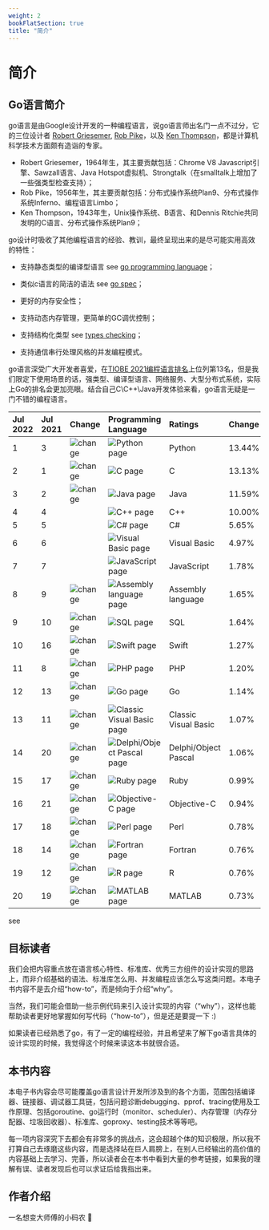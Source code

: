 ```yaml
---
weight: 2
bookFlatSection: true
title: "简介"
---
```


# 简介

## Go语言简介

go语言是由Google设计开发的一种编程语言，说go语言师出名门一点不过分，它的三位设计者 [Robert Griesemer](https://en.wikipedia.org/wiki/Robert_Griesemer_(computer_programmer)), [Rob Pike](https://en.wikipedia.org/wiki/Rob_Pike)，以及 [Ken Thompson](https://en.wikipedia.org/wiki/Ken_Thompson)，都是计算机科学技术方面颇有造诣的专家。

- Robert Griesemer，1964年生，其主要贡献包括：Chrome V8 Javascript引擎、Sawzall语言、Java Hotspot虚拟机、Strongtalk（在smalltalk上增加了一些强类型检查支持）；
- Rob Pike，1956年生，其主要贡献包括：分布式操作系统Plan9、分布式操作系统Inferno、编程语言Limbo；
- Ken Thompson，1943年生，Unix操作系统、B语言、和Dennis Ritchie共同发明的C语言、分布式操作系统Plan9；

go设计时吸收了其他编程语言的经验、教训，最终呈现出来的是尽可能实用高效的特性：

- 支持静态类型的编译型语言 see [go programming language][1]；

- 类似c语言的简洁的语法 see [go spec][2]；

- 更好的内存安全性；

- 支持动态内存管理，更简单的GC调优控制；

- 支持结构化类型 see [types checking](https://medium.com/higher-order-functions/duck-typing-vs-structural-typing-vs-nominal-typing-e0881860bf10)；

- 支持通信串行处理风格的并发编程模式。

go语言深受广大开发者喜爱，在[TIOBE 2021编程语言排名][4]上位列第13名，但是我们限定下使用场景的话，强类型、编译型语言、网络服务、大型分布式系统，实际上Go的排名会更加亮眼。结合自己C\C++\Java开发体验来看，go语言无疑是一门不错的编程语言。

| Jul 2022 | Jul 2021 | Change                                                       | Programming Language                                         | Ratings              | Change |        |
| :------- | :------- | :----------------------------------------------------------- | :----------------------------------------------------------- | :------------------- | :----- | ------ |
| 1        | 3        | ![change](https://www.tiobe.com/wp-content/themes/tiobe/tpci/images/up.png) | ![Python page](https://www.tiobe.com/wp-content/themes/tiobe/tiobe-index/images/Python.png) | Python               | 13.44% | +2.48% |
| 2        | 1        | ![change](https://www.tiobe.com/wp-content/themes/tiobe/tpci/images/down.png) | ![C page](https://www.tiobe.com/wp-content/themes/tiobe/tiobe-index/images/C.png) | C                    | 13.13% | +1.50% |
| 3        | 2        | ![change](https://www.tiobe.com/wp-content/themes/tiobe/tpci/images/down.png) | ![Java page](https://www.tiobe.com/wp-content/themes/tiobe/tiobe-index/images/Java.png) | Java                 | 11.59% | +0.40% |
| 4        | 4        |                                                              | ![C++ page](https://www.tiobe.com/wp-content/themes/tiobe/tiobe-index/images/C__.png) | C++                  | 10.00% | +1.98% |
| 5        | 5        |                                                              | ![C# page](https://www.tiobe.com/wp-content/themes/tiobe/tiobe-index/images/C_.png) | C#                   | 5.65%  | +0.82% |
| 6        | 6        |                                                              | ![Visual Basic page](https://www.tiobe.com/wp-content/themes/tiobe/tiobe-index/images/Visual_Basic.png) | Visual Basic         | 4.97%  | +0.47% |
| 7        | 7        |                                                              | ![JavaScript page](https://www.tiobe.com/wp-content/themes/tiobe/tiobe-index/images/JavaScript.png) | JavaScript           | 1.78%  | -0.93% |
| 8        | 9        | ![change](https://www.tiobe.com/wp-content/themes/tiobe/tpci/images/up.png) | ![Assembly language page](https://www.tiobe.com/wp-content/themes/tiobe/tiobe-index/images/Assembly_language.png) | Assembly language    | 1.65%  | -0.76% |
| 9        | 10       | ![change](https://www.tiobe.com/wp-content/themes/tiobe/tpci/images/up.png) | ![SQL page](https://www.tiobe.com/wp-content/themes/tiobe/tiobe-index/images/SQL.png) | SQL                  | 1.64%  | +0.11% |
| 10       | 16       | ![change](https://www.tiobe.com/wp-content/themes/tiobe/tpci/images/upup.png) | ![Swift page](https://www.tiobe.com/wp-content/themes/tiobe/tiobe-index/images/Swift.png) | Swift                | 1.27%  | +0.20% |
| 11       | 8        | ![change](https://www.tiobe.com/wp-content/themes/tiobe/tpci/images/down.png) | ![PHP page](https://www.tiobe.com/wp-content/themes/tiobe/tiobe-index/images/PHP.png) | PHP                  | 1.20%  | -1.38% |
| 12       | 13       | ![change](https://www.tiobe.com/wp-content/themes/tiobe/tpci/images/up.png) | ![Go page](https://www.tiobe.com/wp-content/themes/tiobe/tiobe-index/images/Go.png) | Go                   | 1.14%  | -0.03% |
| 13       | 11       | ![change](https://www.tiobe.com/wp-content/themes/tiobe/tpci/images/down.png) | ![Classic Visual Basic page](https://www.tiobe.com/wp-content/themes/tiobe/tiobe-index/images/Classic_Visual_Basic.png) | Classic Visual Basic | 1.07%  | -0.32% |
| 14       | 20       | ![change](https://www.tiobe.com/wp-content/themes/tiobe/tpci/images/upup.png) | ![Delphi/Object Pascal page](https://www.tiobe.com/wp-content/themes/tiobe/tiobe-index/images/Delphi_Object_Pascal.png) | Delphi/Object Pascal | 1.06%  | +0.21% |
| 15       | 17       | ![change](https://www.tiobe.com/wp-content/themes/tiobe/tpci/images/up.png) | ![Ruby page](https://www.tiobe.com/wp-content/themes/tiobe/tiobe-index/images/Ruby.png) | Ruby                 | 0.99%  | +0.04% |
| 16       | 21       | ![change](https://www.tiobe.com/wp-content/themes/tiobe/tpci/images/upup.png) | ![Objective-C page](https://www.tiobe.com/wp-content/themes/tiobe/tiobe-index/images/Objective_C.png) | Objective-C          | 0.94%  | +0.17% |
| 17       | 18       | ![change](https://www.tiobe.com/wp-content/themes/tiobe/tpci/images/up.png) | ![Perl page](https://www.tiobe.com/wp-content/themes/tiobe/tiobe-index/images/Perl.png) | Perl                 | 0.78%  | -0.12% |
| 18       | 14       | ![change](https://www.tiobe.com/wp-content/themes/tiobe/tpci/images/downdown.png) | ![Fortran page](https://www.tiobe.com/wp-content/themes/tiobe/tiobe-index/images/Fortran.png) | Fortran              | 0.76%  | -0.36% |
| 19       | 12       | ![change](https://www.tiobe.com/wp-content/themes/tiobe/tpci/images/downdown.png) | ![R page](https://www.tiobe.com/wp-content/themes/tiobe/tiobe-index/images/R.png) | R                    | 0.76%  | -0.57% |
| 20       | 19       | ![change](https://www.tiobe.com/wp-content/themes/tiobe/tpci/images/down.png) | ![MATLAB page](https://www.tiobe.com/wp-content/themes/tiobe/tiobe-index/images/MATLAB.png) | MATLAB               | 0.73%  | -0.15% |

see

[1]: https://en.wikipedia.org/wiki/Go_(programming_language)	"Go programming language"
[2]: https://go.dev/ref/spec "go spec"
[3]: https://en.wikipedia.org/wiki/Extended_Backus%E2%80%93Naur_form	"EBNF (vs BNF)["
[4]: https://www.tiobe.com/tiobe-index	"TIOBE Index"

## 目标读者

我们会把内容重点放在语言核心特性、标准库、优秀三方组件的设计实现的思路上，而非介绍基础的语法、标准库怎么用、并发编程应该怎么写这类问题。本电子书内容不是去介绍“how-to”，而是倾向于介绍“why”。

当然，我们可能会借助一些示例代码来引入设计实现的内容（“why”），这样也能帮助读者更好地掌握如何写代码（“how-to”），但是还是要提一下 :)

如果读者已经熟悉了go，有了一定的编程经验，并且希望来了解下go语言具体的设计实现的时候，我觉得这个时候来读这本书就很合适。

## 本书内容

本电子书内容会尽可能覆盖go语言设计开发所涉及到的各个方面，范围包括编译器、链接器、调试器工具链，包括问题诊断debugging、pprof、tracing使用及工作原理、包括goroutine、go运行时（monitor、scheduler）、内存管理（内存分配器、垃圾回收器）、标准库、goproxy、testing技术等等吧。

每一项内容深究下去都会有非常多的挑战点，这会超越个体的知识极限，所以我不打算自己去琢磨这些内容，而是选择站在巨人肩膀上，在别人已经输出的高价值的内容基础上去学习、完善，所以读者会在本书中看到大量的参考链接，如果我的理解有误、读者发现后也可以求证后给我指出来。

## 作者介绍

一名想变大师傅的小码农 🥷



